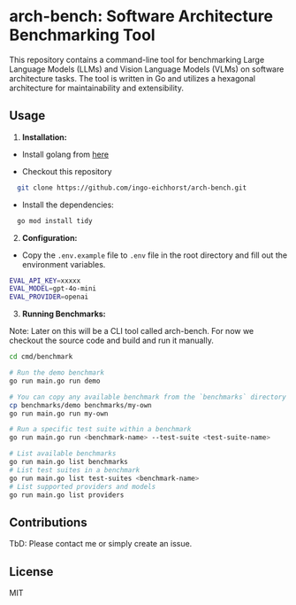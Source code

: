 # arch-bench: Software Architecture Benchmarking Tool

This repository contains a command-line tool for benchmarking Large Language Models (LLMs) and Vision Language Models (VLMs) on software architecture tasks.  The tool is written in Go and utilizes a hexagonal architecture for maintainability and extensibility.

## Usage

1. **Installation:**

- Install golang from [here](https://go.dev/doc/install)

- Checkout this repository
```sh
  git clone https://github.com/ingo-eichhorst/arch-bench.git
```

- Install the dependencies:
```sh
  go mod install tidy
```

2. **Configuration:**

- Copy the `.env.example` file to `.env` file in the root directory and fill out the environment variables.

```sh
EVAL_API_KEY=xxxxx
EVAL_MODEL=gpt-4o-mini
EVAL_PROVIDER=openai
```

3. **Running Benchmarks:**

Note: Later on this will be a CLI tool called arch-bench. For now we checkout the source code and build and run it manually.

```bash
cd cmd/benchmark

# Run the demo benchmark
go run main.go run demo

# You can copy any available benchmark from the `benchmarks` directory to crete your own.
cp benchmarks/demo benchmarks/my-own
go run main.go run my-own

# Run a specific test suite within a benchmark
go run main.go run <benchmark-name> --test-suite <test-suite-name>

# List available benchmarks
go run main.go list benchmarks
# List test suites in a benchmark
go run main.go list test-suites <benchmark-name>  
# List supported providers and models
go run main.go list providers
```

## Contributions 

TbD: Please contact me or simply create an issue.

## License

MIT
